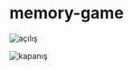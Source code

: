 # memory-game

![açılış](https://user-images.githubusercontent.com/93537343/236949610-3b049ce5-3589-41a3-b985-baf89354c7da.png)


![kapanış](https://user-images.githubusercontent.com/93537343/236949658-90cc20a0-e89f-45cc-a24f-e140e6007710.png)
